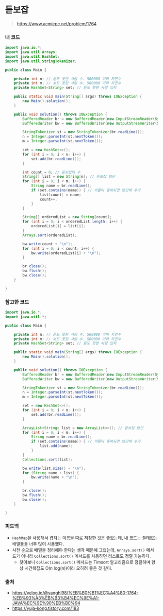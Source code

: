 # 듣보잡

> https://www.acmicpc.net/problem/1764

### 내 코드

```java
import java.io.*;
import java.util.Arrays;
import java.util.HashSet;
import java.util.StringTokenizer;

public class Main {

    private int n; // 듣도 못한 사람 수. 500000 이하 자연수
    private int m; // 보도 못한 사람 수. 500000 이하 자연수
    private HashSet<String> set; // 듣도 못한 사람 입력

    public static void main(String[] args) throws IOException {
        new Main().solution();
    }

    public void solution() throws IOException {
        BufferedReader br = new BufferedReader(new InputStreamReader(System.in));
        BufferedWriter bw = new BufferedWriter(new OutputStreamWriter(System.out));

        StringTokenizer st = new StringTokenizer(br.readLine());
        n = Integer.parseInt(st.nextToken());
        m = Integer.parseInt(st.nextToken());

        set = new HashSet<>();
        for (int i = 0; i < n; i++) {
            set.add(br.readLine());
        }

        int count = 0; // 듣보잡의 수
        String[] list = new String[n]; // 듣보잡 명단
        for (int i = 0; i < m; i++) {
            String name = br.readLine();
            if (set.contains(name)) { // 이름이 중복되면 명단에 추가
                list[count] = name;
                count++;
            }
        }

        String[] orderedList = new String[count];
        for (int i = 0; i < orderedList.length; i++) {
            orderedList[i] = list[i];
        }
        Arrays.sort(orderedList);

        bw.write(count + "\n");
        for (int i = 0; i < count; i++) {
            bw.write(orderedList[i] + "\n");
        }

        br.close();
        bw.flush();
        bw.close();
    }

}
```

### 참고한 코드

```java
import java.io.*;
import java.util.*;

public class Main {

    private int n; // 듣도 못한 사람 수. 500000 이하 자연수
    private int m; // 보도 못한 사람 수. 500000 이하 자연수
    private HashSet<String> set; // 듣도 못한 사람 입력

    public static void main(String[] args) throws IOException {
        new Main().solution();
    }

    public void solution() throws IOException {
        BufferedReader br = new BufferedReader(new InputStreamReader(System.in));
        BufferedWriter bw = new BufferedWriter(new OutputStreamWriter(System.out));

        StringTokenizer st = new StringTokenizer(br.readLine());
        n = Integer.parseInt(st.nextToken());
        m = Integer.parseInt(st.nextToken());

        set = new HashSet<>();
        for (int i = 0; i < n; i++) {
            set.add(br.readLine());
        }

        ArrayList<String> list = new ArrayList<>(); // 듣보잡 명단
        for (int i = 0; i < m; i++) {
            String name = br.readLine();
            if (set.contains(name)) { // 이름이 중복되면 명단에 추가
                list.add(name);
            }
        }
        Collections.sort(list);

        bw.write(list.size() + "\n");
        for (String name : list) {
            bw.write(name + "\n");
        }

        br.close();
        bw.flush();
        bw.close();
    }

}
```

### 피드백

- `HashMap`을 사용해서 겹치는 이름을 따로 저장한 것은 좋았는데, 내 코드는 쓸데없는 배열들을 너무 많이 사용했다.
- 사전 순으로 배열을 정리해야 한다는 생각 때문에 그랬는데, `Arrays.sort()` 메서드가 아니라 `Collections.sort()` 메서드를 사용하면 리스트도 정렬 가능하다.
    - 찾아보니 `Collections.sort()` 메서드는 Timsort 알고리즘으로 정렬하며 항상 시간복잡도 O(n log(n))이라 오히려 좋은 것 같다.

### 출처

- https://velog.io/@yanghl98/%EB%B0%B1%EC%A4%80-1764-%EB%93%A3%EB%B3%B4%EC%9E%A1-JAVA%EC%9E%90%EB%B0%94
- https://yuja-kong.tistory.com/183